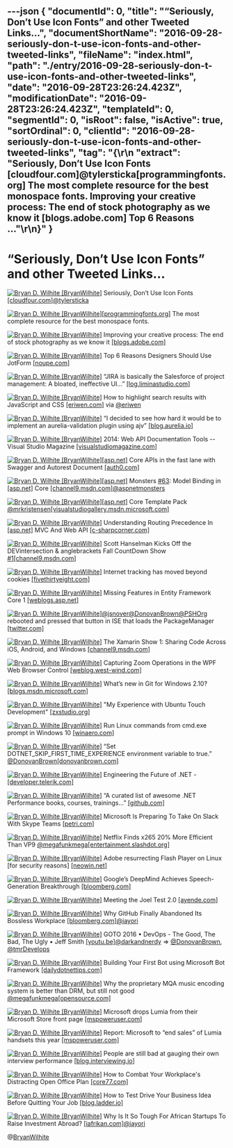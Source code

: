 ---json
{
  "documentId": 0,
  "title": "“Seriously, Don’t Use Icon Fonts” and other Tweeted Links…",
  "documentShortName": "2016-09-28-seriously-don-t-use-icon-fonts-and-other-tweeted-links",
  "fileName": "index.html",
  "path": "./entry/2016-09-28-seriously-don-t-use-icon-fonts-and-other-tweeted-links",
  "date": "2016-09-28T23:26:24.423Z",
  "modificationDate": "2016-09-28T23:26:24.423Z",
  "templateId": 0,
  "segmentId": 0,
  "isRoot": false,
  "isActive": true,
  "sortOrdinal": 0,
  "clientId": "2016-09-28-seriously-don-t-use-icon-fonts-and-other-tweeted-links",
  "tag": "{\r\n  \"extract\": \"Seriously, Don’t Use Icon Fonts [cloudfour.com]@tylersticka[programmingfonts.org] The most complete resource for the best monospace fonts.        Improving your creative process: The end of stock photography as we know it [blogs.adobe.com] Top 6 Reasons ...\"\r\n}"
}
---

# “Seriously, Don’t Use Icon Fonts” and other Tweeted Links…

[<img alt="Bryan D. Wilhite [BryanWilhite]" src="https://songhay.blob.core.windows.net/shared-social-twitter/BryanWilhite.jpeg">](http://songhayblog.azurewebsites.net/ "Bryan D. Wilhite [BryanWilhite]") Seriously, Don’t Use Icon Fonts [[cloudfour.com]](https://cloudfour.com/thinks/seriously-dont-use-icon-fonts/)[@tylersticka](http://twitter.com/tylersticka)

[<img alt="Bryan D. Wilhite [BryanWilhite]" src="https://songhay.blob.core.windows.net/shared-social-twitter/BryanWilhite.jpeg">](http://songhayblog.azurewebsites.net/ "Bryan D. Wilhite [BryanWilhite]")[[programmingfonts.org]](http://programmingfonts.org) The most complete resource for the best monospace fonts.

[<img alt="Bryan D. Wilhite [BryanWilhite]" src="https://songhay.blob.core.windows.net/shared-social-twitter/BryanWilhite.jpeg">](http://songhayblog.azurewebsites.net/ "Bryan D. Wilhite [BryanWilhite]") Improving your creative process: The end of stock photography as we know it [[blogs.adobe.com]](http://blogs.adobe.com/creative/improving-your-creative-process-the-end-of-stock-photography-as-we-know-it/)

[<img alt="Bryan D. Wilhite [BryanWilhite]" src="https://songhay.blob.core.windows.net/shared-social-twitter/BryanWilhite.jpeg">](http://songhayblog.azurewebsites.net/ "Bryan D. Wilhite [BryanWilhite]") Top 6 Reasons Designers Should Use JotForm [[noupe.com]](http://www.noupe.com/essentials/6-reasons-designers-use-jotform-98790.html)

[<img alt="Bryan D. Wilhite [BryanWilhite]" src="https://songhay.blob.core.windows.net/shared-social-twitter/BryanWilhite.jpeg">](http://songhayblog.azurewebsites.net/ "Bryan D. Wilhite [BryanWilhite]") “JIRA is basically the Salesforce of project management: A bloated, ineffective UI…” [[log.liminastudio.com]](http://log.liminastudio.com/writing/commentary/why-i-finally-ditched-jira)

[<img alt="Bryan D. Wilhite [BryanWilhite]" src="https://songhay.blob.core.windows.net/shared-social-twitter/BryanWilhite.jpeg">](http://songhayblog.azurewebsites.net/ "Bryan D. Wilhite [BryanWilhite]") How to highlight search results with JavaScript and CSS [[eriwen.com]](https://www.eriwen.com/javascript/highlight-search-results-with-js/) via [@eriwen](http://twitter.com/eriwen)

[<img alt="Bryan D. Wilhite [BryanWilhite]" src="https://songhay.blob.core.windows.net/shared-social-twitter/BryanWilhite.jpeg">](http://songhayblog.azurewebsites.net/ "Bryan D. Wilhite [BryanWilhite]") “I decided to see how hard it would be to implement an aurelia-validation plugin using ajv” [[blog.aurelia.io]](http://blog.aurelia.io/2016/09/09/json-schema-validation/)

[<img alt="Bryan D. Wilhite [BryanWilhite]" src="https://songhay.blob.core.windows.net/shared-social-twitter/BryanWilhite.jpeg">](http://songhayblog.azurewebsites.net/ "Bryan D. Wilhite [BryanWilhite]") 2014: Web API Documentation Tools -- Visual Studio Magazine [[visualstudiomagazine.com]](https://visualstudiomagazine.com/articles/2014/09/01/web-api-documentation-tools.aspx)

[<img alt="Bryan D. Wilhite [BryanWilhite]" src="https://songhay.blob.core.windows.net/shared-social-twitter/BryanWilhite.jpeg">](http://songhayblog.azurewebsites.net/ "Bryan D. Wilhite [BryanWilhite]")[[asp.net]](http://ASP.NET) Core APIs in the fast lane with Swagger and Autorest Document [[auth0.com]](https://auth0.com/blog/aspnet-core-apis-with-swagger-and-autorest/)

[<img alt="Bryan D. Wilhite [BryanWilhite]" src="https://songhay.blob.core.windows.net/shared-social-twitter/BryanWilhite.jpeg">](http://songhayblog.azurewebsites.net/ "Bryan D. Wilhite [BryanWilhite]")[[asp.net]](http://ASP.NET) Monsters [#63](http://twitter.com/search?q=%2363): Model Binding in [[asp.net]](http://ASP.NET) Core [[channel9.msdn.com]](https://channel9.msdn.com/Series/aspnetmonsters/ASPNET-Monsters-63-Model-Binding-in-ASPNET-Core)[@aspnetmonsters](http://twitter.com/aspnetmonsters)

[<img alt="Bryan D. Wilhite [BryanWilhite]" src="https://songhay.blob.core.windows.net/shared-social-twitter/BryanWilhite.jpeg">](http://songhayblog.azurewebsites.net/ "Bryan D. Wilhite [BryanWilhite]")[[asp.net]](http://ASP.NET) Core Template Pack [@mrkristensen](http://twitter.com/mrkristensen)[[visualstudiogallery.msdn.microsoft.com]](https://visualstudiogallery.msdn.microsoft.com/31a3eab5-e62b-4030-9226-b5e4c9e1ffb5)

[<img alt="Bryan D. Wilhite [BryanWilhite]" src="https://songhay.blob.core.windows.net/shared-social-twitter/BryanWilhite.jpeg">](http://songhayblog.azurewebsites.net/ "Bryan D. Wilhite [BryanWilhite]") Understanding Routing Precedence In [[asp.net]](http://ASP.NET) MVC And Web API [[c-sharpcorner.com]](http://www.c-sharpcorner.com/article/understanding-routing-precedence-in-asp-net-mvc-and-web-api/)

[<img alt="Bryan D. Wilhite [BryanWilhite]" src="https://songhay.blob.core.windows.net/shared-social-twitter/BryanWilhite.jpeg">](http://songhayblog.azurewebsites.net/ "Bryan D. Wilhite [BryanWilhite]") Scott Hanselman Kicks Off the DEVintersection & anglebrackets Fall CountDown Show [#1](http://twitter.com/search?q=%231)[[channel9.msdn.com]](https://channel9.msdn.com/Shows/The-DEVintersection-Countdown-Show/ScottHanselman-KicksOff-FallCountdown-Show1)

[<img alt="Bryan D. Wilhite [BryanWilhite]" src="https://songhay.blob.core.windows.net/shared-social-twitter/BryanWilhite.jpeg">](http://songhayblog.azurewebsites.net/ "Bryan D. Wilhite [BryanWilhite]") Internet tracking has moved beyond cookies [[fivethirtyeight.com]](http://fivethirtyeight.com/features/internet-tracking-has-moved-beyond-cookies/)

[<img alt="Bryan D. Wilhite [BryanWilhite]" src="https://songhay.blob.core.windows.net/shared-social-twitter/BryanWilhite.jpeg">](http://songhayblog.azurewebsites.net/ "Bryan D. Wilhite [BryanWilhite]") Missing Features in Entity Framework Core 1 [[weblogs.asp.net]](http://weblogs.asp.net/ricardoperes/missing-features-in-entity-framework-core-1)

[<img alt="Bryan D. Wilhite [BryanWilhite]" src="https://songhay.blob.core.windows.net/shared-social-twitter/BryanWilhite.jpeg">](http://songhayblog.azurewebsites.net/ "Bryan D. Wilhite [BryanWilhite]")[@jsnover](http://twitter.com/jsnover)[@DonovanBrown](http://twitter.com/DonovanBrown)[@PSHOrg](http://twitter.com/PSHOrg) rebooted and pressed that button in ISE that loads the PackageManager [[twitter.com]](https://twitter.com/BryanWilhite/status/773028893858992128/photo/1)

[<img alt="Bryan D. Wilhite [BryanWilhite]" src="https://songhay.blob.core.windows.net/shared-social-twitter/BryanWilhite.jpeg">](http://songhayblog.azurewebsites.net/ "Bryan D. Wilhite [BryanWilhite]") The Xamarin Show 1: Sharing Code Across iOS, Android, and Windows [[channel9.msdn.com]](https://channel9.msdn.com/Shows/XamarinShow/Sharing-Code-Across-iOS-Android-and-Windows)

[<img alt="Bryan D. Wilhite [BryanWilhite]" src="https://songhay.blob.core.windows.net/shared-social-twitter/BryanWilhite.jpeg">](http://songhayblog.azurewebsites.net/ "Bryan D. Wilhite [BryanWilhite]") Capturing Zoom Operations in the WPF Web Browser Control [[weblog.west-wind.com]](https://weblog.west-wind.com/posts/2016/Sep/05/Capturing-Zoom-Operations-in-the-WPF-Web-Browser-Control)

[<img alt="Bryan D. Wilhite [BryanWilhite]" src="https://songhay.blob.core.windows.net/shared-social-twitter/BryanWilhite.jpeg">](http://songhayblog.azurewebsites.net/ "Bryan D. Wilhite [BryanWilhite]") What’s new in Git for Windows 2.10? [[blogs.msdn.microsoft.com]](https://blogs.msdn.microsoft.com/visualstudioalm/2016/09/03/whats-new-in-git-for-windows-2-10/)

[<img alt="Bryan D. Wilhite [BryanWilhite]" src="https://songhay.blob.core.windows.net/shared-social-twitter/BryanWilhite.jpeg">](http://songhayblog.azurewebsites.net/ "Bryan D. Wilhite [BryanWilhite]") "My Experience with Ubuntu Touch Development" [[zxstudio.org]](http://zxstudio.org/blog/2016/04/06/experience-ubuntu-touch-development/)

[<img alt="Bryan D. Wilhite [BryanWilhite]" src="https://songhay.blob.core.windows.net/shared-social-twitter/BryanWilhite.jpeg">](http://songhayblog.azurewebsites.net/ "Bryan D. Wilhite [BryanWilhite]") Run Linux commands from cmd.exe prompt in Windows 10 [[winaero.com]](http://winaero.com/blog/run-linux-commands-from-cmd-exe-prompt-in-windows-10/)

[<img alt="Bryan D. Wilhite [BryanWilhite]" src="https://songhay.blob.core.windows.net/shared-social-twitter/BryanWilhite.jpeg">](http://songhayblog.azurewebsites.net/ "Bryan D. Wilhite [BryanWilhite]") “Set DOTNET_SKIP_FIRST_TIME_EXPERIENCE environment variable to true.” [@DonovanBrown](http://twitter.com/DonovanBrown)[[donovanbrown.com]](http://donovanbrown.com/post/2016/08/28/Stop-wasting-time-during-NET-Core-builds)

[<img alt="Bryan D. Wilhite [BryanWilhite]" src="https://songhay.blob.core.windows.net/shared-social-twitter/BryanWilhite.jpeg">](http://songhayblog.azurewebsites.net/ "Bryan D. Wilhite [BryanWilhite]") Engineering the Future of .NET - [[developer.telerik.com]](http://developer.telerik.com/featured/engineering-the-future-of-dotnet/)

[<img alt="Bryan D. Wilhite [BryanWilhite]" src="https://songhay.blob.core.windows.net/shared-social-twitter/BryanWilhite.jpeg">](http://songhayblog.azurewebsites.net/ "Bryan D. Wilhite [BryanWilhite]") “A curated list of awesome .NET Performance books, courses, trainings…” [[github.com]](https://github.com/adamsitnik/awesome-dot-net-performance)

[<img alt="Bryan D. Wilhite [BryanWilhite]" src="https://songhay.blob.core.windows.net/shared-social-twitter/BryanWilhite.jpeg">](http://songhayblog.azurewebsites.net/ "Bryan D. Wilhite [BryanWilhite]") Microsoft Is Preparing To Take On Slack With Skype Teams [[petri.com]](https://www.petri.com/microsoft-preparing-take-slack-skype-teams)

[<img alt="Bryan D. Wilhite [BryanWilhite]" src="https://songhay.blob.core.windows.net/shared-social-twitter/BryanWilhite.jpeg">](http://songhayblog.azurewebsites.net/ "Bryan D. Wilhite [BryanWilhite]") Netflix Finds x265 20% More Efficient Than VP9 [@megafunkmega](http://twitter.com/megafunkmega)[[entertainment.slashdot.org]](https://entertainment.slashdot.org/story/16/09/06/1423256/netflix-finds-x265-20-more-efficient-than-vp9?utm_source=feedly1.0mainlinkanon&utm_medium=feed)

[<img alt="Bryan D. Wilhite [BryanWilhite]" src="https://songhay.blob.core.windows.net/shared-social-twitter/BryanWilhite.jpeg">](http://songhayblog.azurewebsites.net/ "Bryan D. Wilhite [BryanWilhite]") Adobe resurrecting Flash Player on Linux [for security reasons] [[neowin.net]](https://www.neowin.net/news/adobe-resurrecting-flash-player-on-linux)

[<img alt="Bryan D. Wilhite [BryanWilhite]" src="https://songhay.blob.core.windows.net/shared-social-twitter/BryanWilhite.jpeg">](http://songhayblog.azurewebsites.net/ "Bryan D. Wilhite [BryanWilhite]") Google’s DeepMind Achieves Speech-Generation Breakthrough [[bloomberg.com]](http://www.bloomberg.com/news/articles/2016-09-09/google-s-ai-brainiacs-achieve-speech-generation-breakthrough)

[<img alt="Bryan D. Wilhite [BryanWilhite]" src="https://songhay.blob.core.windows.net/shared-social-twitter/BryanWilhite.jpeg">](http://songhayblog.azurewebsites.net/ "Bryan D. Wilhite [BryanWilhite]") Meeting the Joel Test 2.0 [[ayende.com]](https://ayende.com/blog/175170/meeting-the-joel-test-2-0)

[<img alt="Bryan D. Wilhite [BryanWilhite]" src="https://songhay.blob.core.windows.net/shared-social-twitter/BryanWilhite.jpeg">](http://songhayblog.azurewebsites.net/ "Bryan D. Wilhite [BryanWilhite]") Why GitHub Finally Abandoned Its Bossless Workplace [[bloomberg.com]](http://www.bloomberg.com/news/articles/2016-09-06/why-github-finally-abandoned-its-bossless-workplace)[@iayori](http://twitter.com/iayori)

[<img alt="Bryan D. Wilhite [BryanWilhite]" src="https://songhay.blob.core.windows.net/shared-social-twitter/BryanWilhite.jpeg">](http://songhayblog.azurewebsites.net/ "Bryan D. Wilhite [BryanWilhite]") GOTO 2016 • DevOps - The Good, The Bad, The Ugly • Jeff Smith [[youtu.be]](https://youtu.be/qLUt6bwNnks)[@darkandnerdy](http://twitter.com/darkandnerdy) => [@DonovanBrown](http://twitter.com/DonovanBrown), [@tmrDevelops](http://twitter.com/tmrDevelops)

[<img alt="Bryan D. Wilhite [BryanWilhite]" src="https://songhay.blob.core.windows.net/shared-social-twitter/BryanWilhite.jpeg">](http://songhayblog.azurewebsites.net/ "Bryan D. Wilhite [BryanWilhite]") Building Your First Bot using Microsoft Bot Framework [[dailydotnettips.com]](http://dailydotnettips.com/2016/09/07/building-your-first-bot-using-microsoft-bot-framework/)

[<img alt="Bryan D. Wilhite [BryanWilhite]" src="https://songhay.blob.core.windows.net/shared-social-twitter/BryanWilhite.jpeg">](http://songhayblog.azurewebsites.net/ "Bryan D. Wilhite [BryanWilhite]") Why the proprietary MQA music encoding system is better than DRM, but still not good [@megafunkmega](http://twitter.com/megafunkmega)[[opensource.com]](https://opensource.com/life/16/9/whats-wrong-with-mqa)

[<img alt="Bryan D. Wilhite [BryanWilhite]" src="https://songhay.blob.core.windows.net/shared-social-twitter/BryanWilhite.jpeg">](http://songhayblog.azurewebsites.net/ "Bryan D. Wilhite [BryanWilhite]") Microsoft drops Lumia from their Microsoft Store front page [[mspoweruser.com]](http://mspoweruser.com/microsoft-drops-lumia-microsoft-store-front-page/)

[<img alt="Bryan D. Wilhite [BryanWilhite]" src="https://songhay.blob.core.windows.net/shared-social-twitter/BryanWilhite.jpeg">](http://songhayblog.azurewebsites.net/ "Bryan D. Wilhite [BryanWilhite]") Report: Microsoft to “end sales” of Lumia handsets this year [[mspoweruser.com]](http://mspoweruser.com/report-microsoft-end-sales-lumia-handsets-year/)

[<img alt="Bryan D. Wilhite [BryanWilhite]" src="https://songhay.blob.core.windows.net/shared-social-twitter/BryanWilhite.jpeg">](http://songhayblog.azurewebsites.net/ "Bryan D. Wilhite [BryanWilhite]") People are still bad at gauging their own interview performance [[blog.interviewing.io]](http://blog.interviewing.io/people-are-still-bad-at-gauging-their-own-interview-performance-heres-the-data/)

[<img alt="Bryan D. Wilhite [BryanWilhite]" src="https://songhay.blob.core.windows.net/shared-social-twitter/BryanWilhite.jpeg">](http://songhayblog.azurewebsites.net/ "Bryan D. Wilhite [BryanWilhite]") How to Combat Your Workplace's Distracting Open Office Plan [[core77.com]](http://www.core77.com/posts/56003/How-to-Combat-Your-Workplaces-Distracting-Open-Office-Plan)

[<img alt="Bryan D. Wilhite [BryanWilhite]" src="https://songhay.blob.core.windows.net/shared-social-twitter/BryanWilhite.jpeg">](http://songhayblog.azurewebsites.net/ "Bryan D. Wilhite [BryanWilhite]") How to Test Drive Your Business Idea Before Quitting Your Job [[blog.ladder.io]](http://blog.ladder.io/business-idea/)

[<img alt="Bryan D. Wilhite [BryanWilhite]" src="https://songhay.blob.core.windows.net/shared-social-twitter/BryanWilhite.jpeg">](http://songhayblog.azurewebsites.net/ "Bryan D. Wilhite [BryanWilhite]") Why Is It So Tough For African Startups To Raise Investment Abroad? [[iafrikan.com]](http://www.iafrikan.com/2016/09/08/why-is-it-so-tough-for-african-startups-to-raise-investment-abroad-2/)[@iayori](http://twitter.com/iayori)

@[BryanWilhite](https://twitter.com/BryanWilhite)
